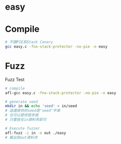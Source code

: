 easy
===

# Compile
```bash
# 不開PIE和Stack Canary
gcc easy.c -fno-stack-protector -no-pie -o easy
```

# Fuzz
Fuzz Test
```bash
# compile
afl-gcc easy.c -fno-stack-protector -no-pie -o easy

# generate seed
mkdir in && echo 'seed' > in/seed
# 這邊提供的seed是"seed"字串
# 也可以提供很多個
# 只要放在in資料夾即可

# Execute fuzzer
afl-fuzz -i in -o out ./easy
# 輸出到out資料夾
```